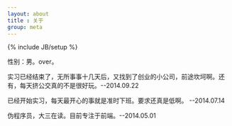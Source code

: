 ```yaml
---
layout: about
title : 关于
group: meta
---
```

{% include JB/setup %}

性别：男。over。


实习已经结束了，无所事事十几天后，又找到了创业的小公司，前途坎坷啊。还有，每天挤公交真的不是很好玩。--2014.09.22

已经开始实习，每天最开心的事就是准时下班。要求还真是低啊。 --2014.07.14
                                           
伪程序员，大三在读。目前专注于前端。--2014.05.01


